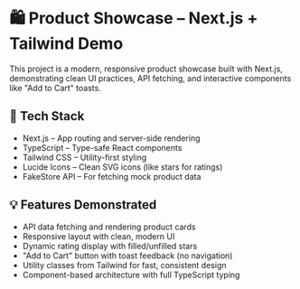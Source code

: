 # 🛍️ Product Showcase – Next.js + Tailwind Demo

This project is a modern, responsive product showcase built with Next.js, demonstrating clean UI practices, API fetching, and interactive components like "Add to Cart" toasts.

## 🚀 Tech Stack

- Next.js – App routing and server-side rendering
- TypeScript – Type-safe React components
- Tailwind CSS – Utility-first styling
- Lucide Icons – Clean SVG icons (like stars for ratings)
- FakeStore API – For fetching mock product data

## 💡 Features Demonstrated

- API data fetching and rendering product cards
- Responsive layout with clean, modern UI
- Dynamic rating display with filled/unfilled stars
- "Add to Cart" button with toast feedback (no navigation)
- Utility classes from Tailwind for fast, consistent design
- Component-based architecture with full TypeScript typing


